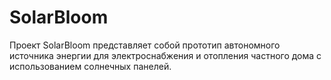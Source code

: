 # SolarBloom
Проект SolarBloom представляет собой прототип автономного источника энергии для электроснабжения и отопления частного дома с использованием солнечных панелей. 
